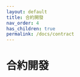 ```yaml
---
layout: default
title: 合約開發
nav_order: 4
has_children: true
permalink: /docs/contract
---
```


# 合約開發

<!-- 
To make it as easy as possible to write documentation in plain Markdown, most UI components are styled using default Markdown elements with few additional CSS classes needed.
{: .fs-6 .fw-300 } -->
